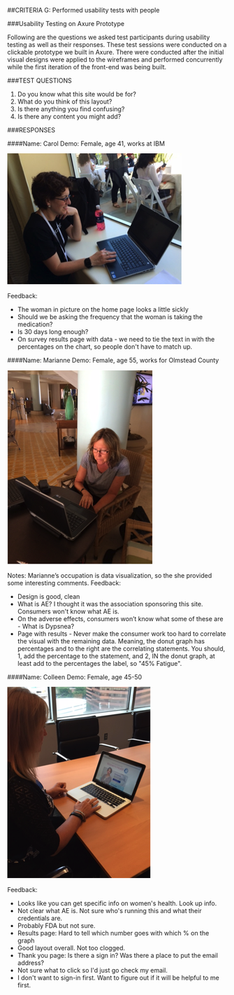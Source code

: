 ##CRITERIA G:
Performed usability tests with people

###Usability Testing on Axure Prototype

Following are the questions we asked test participants during usability testing as well as their responses.  These test sessions were conducted on a clickable prototype we built in Axure.  There were conducted after the initial visual designs were applied to the wireframes and performed concurrently while the first iteration of the front-end was being built.

###TEST QUESTIONS

1) Do you know what this site would be for?
2) What do you think of this layout?
3) Is there anything you find confusing?
4) Is there any content you might add?

###RESPONSES

####Name:  Carol
Demo:  Female, age 41, works at IBM

![Usability Testing 1](https://github.com/NishConsulting/ADS-I-BPA-Design-Prototype/blob/master/Images/%237%20Carol%20Pic1.png)

Feedback:
- The woman in picture on the home page looks a little sickly
- Should we be asking the frequency that the woman is taking the medication?
- Is 30 days long enough?
- On survey results page with data - we need to tie the text in with the percentages on the chart, so people don't have to match up.

####Name:  Marianne
Demo:  Female, age 55, works for Olmstead County

![Usability Testing 2](https://github.com/NishConsulting/ADS-I-BPA-Design-Prototype/blob/master/Images/%237%20Maryanne%20Pic2.png)

Notes:   Marianne’s occupation is data visualization, so the she provided some interesting comments.
Feedback:
- Design is good, clean
- What is AE? I thought it was the association sponsoring this site.  Consumers won't know what AE is.      
- On the adverse effects, consumers won’t know what some of these are - What is Dypsnea?      
- Page with results - Never make the consumer work too hard to correlate the visual with the remaining data.  Meaning, the donut graph has percentages and to the right are the correlating statements.  You should, 1, add the percentage to the statement, and 2, IN the donut graph, at least add to the percentages the label, so "45% Fatigue".

####Name:  Colleen
Demo:  Female, age 45-50

![Usability Testing 3](https://github.com/NishConsulting/ADS-I-BPA-Design-Prototype/blob/master/Images/%237%20Colleen%20Pic3.png)

Feedback:
- Looks like you can get specific info on women's health.  Look up info.
- Not clear what AE is.  Not sure who's running this and what their credentials are.     
- Probably FDA but not sure.
- Results page:  Hard to tell which number goes with which % on the graph
- Good layout overall.  Not too clogged.
- Thank you page:  Is there a sign in?  Was there a place to put the email address?  
- Not sure what to click so I'd just go check my email.
- I don't want to sign-in first.  Want to figure out if it will be helpful to me first.

